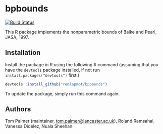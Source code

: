 # bpbounds

[![Build Status](https://travis-ci.org/remlapmot/bpbounds.svg?branch=master)](https://travis-ci.org/remlapmot/bpbounds)

This R package implements the nonparametric bounds of Balke and Pearl, JASA, 1997.

## Installation

Install the package in R using the following R command (assuming that you have the `devtools` 
package installed, if not run `install.packages("devtools")` first.)

``` r
devtools::install_github("remlapmot/bpbounds")
```
To update the package, simply run this command again.

## Authors
Tom Palmer (maintainer, tom.palmer@lancaster.ac.uk), Roland Ramsahai, Vanessa Didelez, Nuala Sheehan
